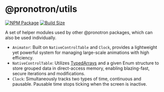 # @pronotron/utils

[![NPM Package][npm]][npm-url]
[![Build Size][build-size]][build-size-url]

A set of helper modules used by other @pronotron packages, which can also be used individually.

- `Animator`: Built on `NativeControlTable` and `Clock`, provides a lightweight yet powerful system for managing large-scale animations with high efficiency.
- `NativeControlTable`: Utilizes [TypedArrays](https://developer.mozilla.org/en-US/docs/Web/JavaScript/Reference/Global_Objects/TypedArray#typedarray_objects) and a given Enum structure to store grouped data in direct-access memory, enabling blazing-fast, secure iterations and modifications.
- `Clock`: Simultaneously tracks two types of time, continuous and pausable. Pausable time stops ticking when the screen is inactive.

[npm]: https://img.shields.io/npm/v/@pronotron/utils
[npm-url]: https://www.npmjs.com/package/@pronotron/utils
[build-size]: https://badgen.net/bundlephobia/minzip/@pronotron/utils
[build-size-url]: https://bundlephobia.com/result?p=@pronotron/utils